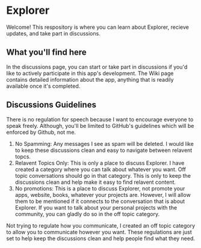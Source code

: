 <h1>Explorer</h1>
<p>Welcome! This respository is where you can learn about Explorer, recieve updates, and take part in discussions.</p>

<h2>What you'll find here</h2>
<p>In the discussions page, you can start or take part in discussions if you'd like to actively participate in this app's development. The Wiki page contains detailed information about the app, anything that is readily available once it's completed.</p>

<h2>Discussions Guidelines</h2>
<p>There is no regulation for speech because I want to encourage everyone to speak freely. Although, you'll be limited to GitHub's guidelines which will be enforced by Github, not me.</p>
<ol>
  <li>No Spamming: Any messages I see as spam will be deleted. I would like to keep these discussions clean and easy to navigate between relavent topcs.</li>
  <li>Relavent Topics Only: This is only a place to discuss Explorer. I have created a category where you can talk about whatever you want. Off topic conversations should go in that category. This is only to keep the discussions clean and help make it easy to find relavent content.</li>
  <li>No promotions: This is a place to discuss Explorer, not promote your apps, website, books, whatever your projects are. However, I will allow them to be mentioned if it connects to the conversation that is about Explorer. If you want to talk about your personal projects with the community, you can gladly do so in the off topic category.</li>
</ol>

<p>Not trying to regulate how you communicate, I created an off topic category to allow you to communicate however you want. These regulations are just set to help keep the discussions clean and help people find what they need.</p>
